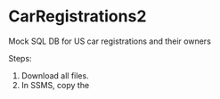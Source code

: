 # CarRegistrations2
Mock SQL DB for US car registrations and their owners

Steps:
1. Download all files.
2. In SSMS, copy the 
